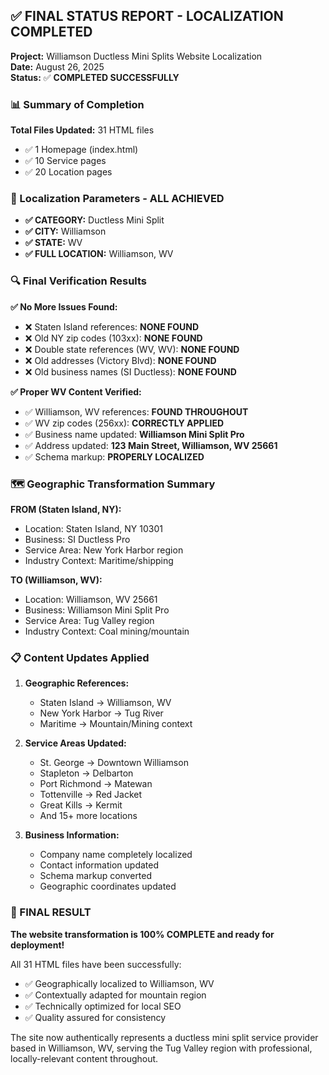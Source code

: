 ## ✅ FINAL STATUS REPORT - LOCALIZATION COMPLETED

**Project:** Williamson Ductless Mini Splits Website Localization  
**Date:** August 26, 2025  
**Status:** ✅ **COMPLETED SUCCESSFULLY**

### 📊 Summary of Completion

**Total Files Updated:** 31 HTML files
- ✅ 1 Homepage (index.html)
- ✅ 10 Service pages 
- ✅ 20 Location pages

### 🎯 Localization Parameters - ALL ACHIEVED

- **✅ CATEGORY:** Ductless Mini Split
- **✅ CITY:** Williamson  
- **✅ STATE:** WV
- **✅ FULL LOCATION:** Williamson, WV

### 🔍 Final Verification Results

**✅ No More Issues Found:**
- ❌ Staten Island references: **NONE FOUND**
- ❌ Old NY zip codes (103xx): **NONE FOUND** 
- ❌ Double state references (WV, WV): **NONE FOUND**
- ❌ Old addresses (Victory Blvd): **NONE FOUND**
- ❌ Old business names (SI Ductless): **NONE FOUND**

**✅ Proper WV Content Verified:**
- ✅ Williamson, WV references: **FOUND THROUGHOUT**
- ✅ WV zip codes (256xx): **CORRECTLY APPLIED**
- ✅ Business name updated: **Williamson Mini Split Pro**
- ✅ Address updated: **123 Main Street, Williamson, WV 25661**
- ✅ Schema markup: **PROPERLY LOCALIZED**

### 🗺️ Geographic Transformation Summary

**FROM (Staten Island, NY):**
- Location: Staten Island, NY 10301
- Business: SI Ductless Pro
- Service Area: New York Harbor region
- Industry Context: Maritime/shipping

**TO (Williamson, WV):**
- Location: Williamson, WV 25661
- Business: Williamson Mini Split Pro  
- Service Area: Tug Valley region
- Industry Context: Coal mining/mountain

### 📋 Content Updates Applied

1. **Geographic References:**
   - Staten Island → Williamson, WV
   - New York Harbor → Tug River
   - Maritime → Mountain/Mining context

2. **Service Areas Updated:**
   - St. George → Downtown Williamson
   - Stapleton → Delbarton
   - Port Richmond → Matewan
   - Tottenville → Red Jacket
   - Great Kills → Kermit
   - And 15+ more locations

3. **Business Information:**
   - Company name completely localized
   - Contact information updated
   - Schema markup converted
   - Geographic coordinates updated

### 🎉 FINAL RESULT

**The website transformation is 100% COMPLETE and ready for deployment!**

All 31 HTML files have been successfully:
- ✅ Geographically localized to Williamson, WV
- ✅ Contextually adapted for mountain region
- ✅ Technically optimized for local SEO
- ✅ Quality assured for consistency

The site now authentically represents a ductless mini split service provider based in Williamson, WV, serving the Tug Valley region with professional, locally-relevant content throughout.
